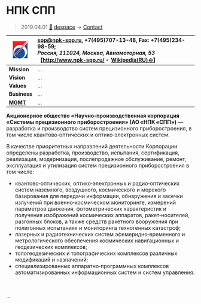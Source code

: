 # НПК СПП
> 2019.04.01 [🚀](../../index/index.md) [despace](../index.md) → [Contact](../contact.md)

|[![](../f/contact/n/npk_spp_logo1_thumb.webp)](../f/contact/n/npk_spp_logo1.webp)|<spp@npk-spp.ru>, +7(495)707-13-48, Fax: +7(495)234-98-59;<br> *Россия, 111024, Москва, Авиамоторная, 53*<br> 【<http://www.npk-spp.ru/>・ [Wikipedia(RU) ⎆](https://ru.wikipedia.org/wiki/Системы_прецизионного_приборостроения)】|
|:-|:-|
|**Mission**|…|
|**Vision**|…|
|**Values**|…|
|**Business**|…|
|**[MGMT](../mgmt.md)**|…|

**Акционерное общество «Научно‑производственная корпорация «Системы прецизионного приборостроения» (АО «НПК «СПП»)** — разработка и производство систем прецизионного приборостроения, в том числе квантово‑оптических и оптико‑электронных систем.

В качестве приоритетных направлений деятельности Корпорации определены разработка, производство, испытания, сертификация, реализация, модернизация, послепродажное обслуживание, ремонт, эксплуатация и утилизация систем прецизионного приборостроения в том числе:

   - квантово‑оптических, оптико‑электронных и радио‑оптических систем   наземного, воздушного, космического и морского базирования для передачи информации, обнаружения и засечки излучений при военно‑космическом мониторинге, измерений параметров движения, фотометрических характеристик и получения изображений космических аппаратов, ракет‑носителей, разгонных блоков, а также средств ракетного вооружения при полигонных испытаниях и мониторинга техногенных катастроф;
   - лазерных и радиотехнических систем эфемеридно‑временного и метрологического обеспечения космических навигационных и геодезических комплексов;
   - топогеодезических и топографических комплексов различных модификаций и назначений;
   - специализированных аппаратно‑программных комплексов автоматизированных информационных систем  и систем управления.


<p style="page-break-after:always"> </p>

…
